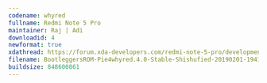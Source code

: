 ```yaml
---
codename: whyred
fullname: Redmi Note 5 Pro
maintainer: Raj | Adi
downloadid: 4
newformat: true
xdathread: https://forum.xda-developers.com/redmi-note-5-pro/development/rom-bootleggersrom-4-0-stable-whyred-t3885960
filename: BootleggersROM-Pie4whyred.4.0-Stable-Shishufied-20190201-194132.zip
buildsize: 848600861 
---
```


